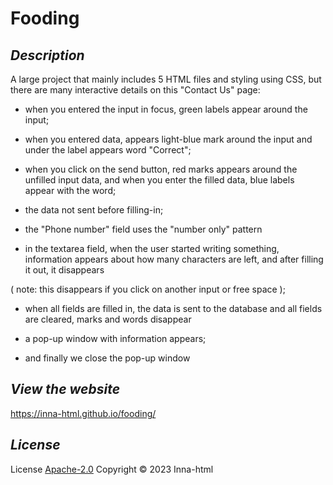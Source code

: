 # Fooding

## *Description*

A large project that mainly includes 5 HTML files and styling using CSS, but there are many interactive details on this "Contact Us" page:

- when you entered the input in focus, green labels appear around the input;

- when you entered data, appears light-blue mark around the input and under the label appears word "Correct";

- when you click on the send button, red marks appears around the unfilled input data, and when you enter the filled data, blue labels appear with the word;

- the data not sent before filling-in;

- the "Phone number" field uses the "number only" pattern

- in the textarea field, when the user started writing something, information appears about how many characters are left, and after filling it out, it disappears 

( note: this disappears if you click on another input or free space );

- when all fields are filled in, the data is sent to the database and all fields are cleared, marks and words disappear

- a pop-up window with information appears; 

- and finally we close the pop-up window

## *View the website*

https://inna-html.github.io/fooding/

## *License*

License [Apache-2.0](https://www.apache.org/licenses/LICENSE-2.0) Copyright © 2023 Inna-html
